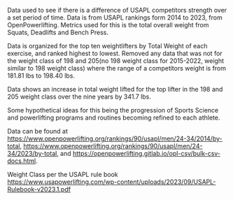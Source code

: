 Data used to see if there is a difference of USAPL competitors strength over a set period of time. Data is from USAPL rankings form 2014 to 2023, from OpenPowerlifting. Metrics used for this is the total overall weight from Squats, Deadlifts and Bench Press.

Data is organized for the top ten weightlifters by Total Weight of each exercise, and ranked highest to lowest. Removed any data that was not for the weight class of 198 and 205(no 198 weight class for 2015-2022, weight similar to 198 weight class) where the range of a competitors weight is from 181.81 lbs to 198.40 lbs.

Data shows an increase in total weight lifted for the top lifter in the 198 and 205 weight class over the nine years by 341.7 lbs.

Some hypothetical ideas for this being the progression of Sports Science and powerlifting programs and routines becoming refined to each athlete.

Data can be found at https://www.openpowerlifting.org/rankings/90/usapl/men/24-34/2014/by-total, https://www.openpowerlifting.org/rankings/90/usapl/men/24-34/2023/by-total, and https://openpowerlifting.gitlab.io/opl-csv/bulk-csv-docs.html.

Weight Class per the USAPL rule book https://www.usapowerlifting.com/wp-content/uploads/2023/09/USAPL-Rulebook-v2023.1.pdf
